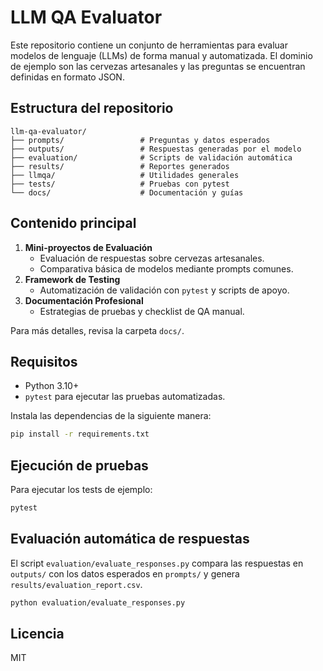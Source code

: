 # LLM QA Evaluator

Este repositorio contiene un conjunto de herramientas para evaluar modelos de lenguaje (LLMs) de forma manual y automatizada. El dominio de ejemplo son las cervezas artesanales y las preguntas se encuentran definidas en formato JSON.

## Estructura del repositorio

```
llm-qa-evaluator/
├── prompts/                 # Preguntas y datos esperados
├── outputs/                 # Respuestas generadas por el modelo
├── evaluation/              # Scripts de validación automática
├── results/                 # Reportes generados
├── llmqa/                   # Utilidades generales
├── tests/                   # Pruebas con pytest
└── docs/                    # Documentación y guías
```

## Contenido principal

1. **Mini-proyectos de Evaluación**
   - Evaluación de respuestas sobre cervezas artesanales.
   - Comparativa básica de modelos mediante prompts comunes.
2. **Framework de Testing**
   - Automatización de validación con `pytest` y scripts de apoyo.
3. **Documentación Profesional**
   - Estrategias de pruebas y checklist de QA manual.

Para más detalles, revisa la carpeta `docs/`.

## Requisitos

- Python 3.10+
- `pytest` para ejecutar las pruebas automatizadas.

Instala las dependencias de la siguiente manera:

```bash
pip install -r requirements.txt
```

## Ejecución de pruebas

Para ejecutar los tests de ejemplo:

```bash
pytest
```

## Evaluación automática de respuestas

El script `evaluation/evaluate_responses.py` compara las respuestas en `outputs/` con los datos esperados en `prompts/` y genera `results/evaluation_report.csv`.

```bash
python evaluation/evaluate_responses.py
```

## Licencia

MIT
